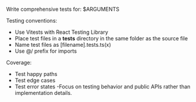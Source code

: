 Write comprehensive tests for: $ARGUMENTS

Testing conventions:

- Use Vitests with React Testing Library
- Place test files in a **tests** directory in the same folder as the source file
- Name test files as [filename].tests.ts(x)
- Use @/ prefix for imports

Coverage:

- Test happy paths
- Test edge cases
- Test error states
-Focus on testing behavior and public APIs rather than implementation details.
